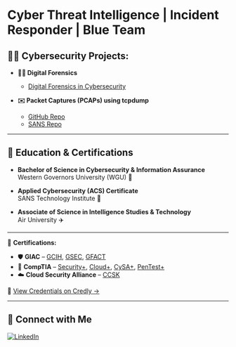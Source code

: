 <h1> Cyber Threat Intelligence | Incident Responder | Blue Team </h1>

<h2>👨‍💻 Cybersecurity Projects:</h2>

- <b> 🕵️‍♂️ Digital Forensics </b>
  - [Digital Forensics in Cybersecurity](https://github.com/Cyb3rTim/Digital-Forensics.git)


- <b> ✉️ Packet Captures (PCAPs) using tcpdump </b>
  - [GitHub Repo](https://github.com/Cyb3rTim/tcpdumpLab.git)
  - [SANS Repo](https://canvas.sans.edu/eportfolios/343)
    
---
## 📜 Education & Certifications

- **Bachelor of Science in Cybersecurity & Information Assurance**  
  Western Governors University (WGU) 🦉
      
- **Applied Cybersecurity (ACS) Certificate**  
SANS Technology Institute  🐺

- **Associate of Science in Intelligence Studies & Technology**  
Air University ✈️ 

---

📄 **Certifications:**
- 🛡️ **GIAC** – [GCIH](https://www.credly.com/badges/c074cd14-25ca-4bb0-9fc1-95136e47df55/public_url), [GSEC](https://www.credly.com/badges/d73efcca-989c-4d49-8c15-c92e48dee70d/public_url), [GFACT](https://www.credly.com/badges/4d38fbd2-7fa2-4e68-a0e6-11e0c9fd4dee/public_url)
- 🔐 **CompTIA** – [Security+](https://www.credly.com/badges/3078d871-e501-4dbb-ab7d-a643311e9ffc/public_url), [Cloud+](https://www.credly.com/badges/c56adf83-ee50-4462-afee-6dd2de268886/public_url), [CySA+](https://www.credly.com/badges/e86a1350-11e2-4ede-b258-bee7f6c2d745/public_url), [PenTest+](https://www.credly.com/badges/706e1bd6-124c-415e-9bf0-89521e649122/public_url)
- ☁️ **Cloud Security Alliance** – [CCSK](https://www.credly.com/badges/636ab74d-5f7b-49fb-b8ee-2d80a7b70fb4/public_url)

🧾 [View Credentials on Credly →](https://www.credly.com/users/timothy-terrance)


---
 
## 🤳 Connect with Me

[![LinkedIn](https://img.shields.io/badge/LinkedIn-blue?style=flat&logo=linkedin&logoColor=white)](https://www.linkedin.com/in/timjterrance)
